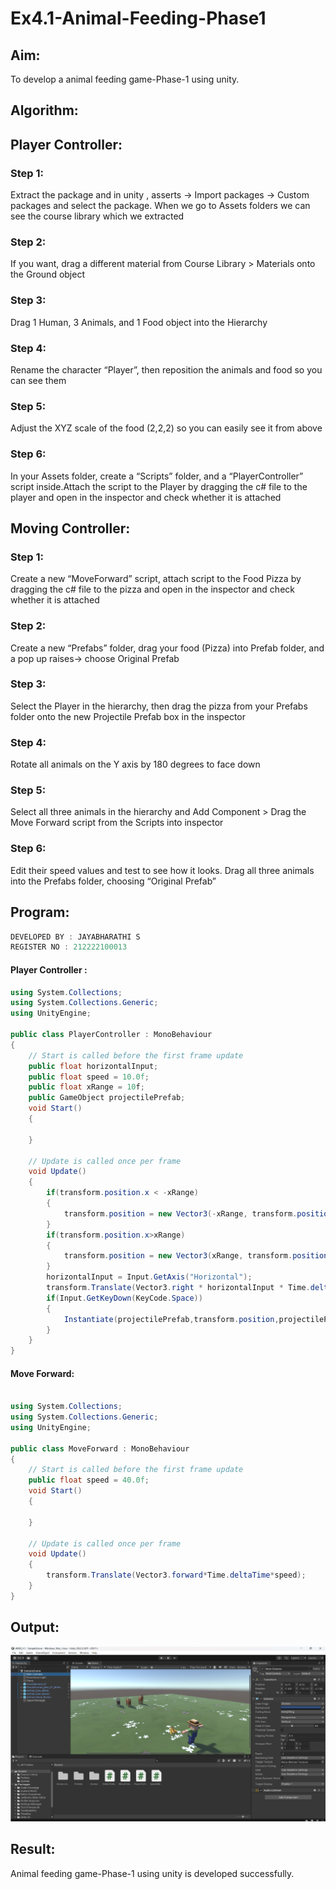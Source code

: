 # Ex4.1-Animal-Feeding-Phase1

## Aim:
To develop a animal feeding game-Phase-1 using unity.

## Algorithm:
## Player Controller:
### Step 1:
 Extract the package and in unity , asserts -> Import packages -> Custom packages and select the package. When we go to Assets folders we can see the course library which we extracted

### Step 2: 
If you want, drag a different material from Course Library > Materials onto the Ground object

### Step 3: 
Drag 1 Human, 3 Animals, and 1 Food object into the Hierarchy

### Step 4: 
Rename the character “Player”, then reposition the animals and food so you can see them

### Step 5: 
Adjust the XYZ scale of the food (2,2,2) so you can easily see it from above

### Step 6: 
In your Assets folder, create a “Scripts” folder, and a “PlayerController” script inside.Attach the script to the Player by dragging the c# file to the player and open in the inspector and check whether it is attached

## Moving Controller:
### Step 1: 
Create a new “MoveForward” script, attach script to the Food Pizza by dragging the c# file to the pizza and open in the inspector and check whether it is attached

### Step 2: 
Create a new “Prefabs” folder, drag your food (Pizza) into Prefab folder, and a pop up raises-> choose Original Prefab

### Step 3: 
Select the Player in the hierarchy, then drag the pizza from your Prefabs folder onto the new Projectile Prefab box in the inspector

### Step 4:
 Rotate all animals on the Y axis by 180 degrees to face down

### Step 5:
 Select all three animals in the hierarchy and Add Component > Drag the Move Forward script from the Scripts into inspector

### Step 6: 
Edit their speed values and test to see how it looks. Drag all three animals into the Prefabs folder, choosing “Original Prefab”

## Program:
```C#
DEVELOPED BY : JAYABHARATHI S
REGISTER NO : 212222100013
```

#### Player Controller :
```C#
using System.Collections;
using System.Collections.Generic;
using UnityEngine;

public class PlayerController : MonoBehaviour
{
    // Start is called before the first frame update
    public float horizontalInput;
    public float speed = 10.0f;
    public float xRange = 10f;
    public GameObject projectilePrefab;
    void Start()
    {
        
    }

    // Update is called once per frame
    void Update()
    {
        if(transform.position.x < -xRange)
        {
            transform.position = new Vector3(-xRange, transform.position.y, transform.position.z);
        }
        if(transform.position.x>xRange)
        {
            transform.position = new Vector3(xRange, transform.position.y, transform.position.z);
        }
        horizontalInput = Input.GetAxis("Horizontal");
        transform.Translate(Vector3.right * horizontalInput * Time.deltaTime * speed);
        if(Input.GetKeyDown(KeyCode.Space))
        {
            Instantiate(projectilePrefab,transform.position,projectilePrefab.transform.rotation);
        }
    }
}
```

#### Move Forward:

```C#

using System.Collections;
using System.Collections.Generic;
using UnityEngine;

public class MoveForward : MonoBehaviour
{
    // Start is called before the first frame update
    public float speed = 40.0f;
    void Start()
    {
        
    }

    // Update is called once per frame
    void Update()
    {
        transform.Translate(Vector3.forward*Time.deltaTime*speed);
    }
}
```

## Output:
![](./arvr.png)


## Result:

Animal feeding game-Phase-1 using unity is developed successfully.